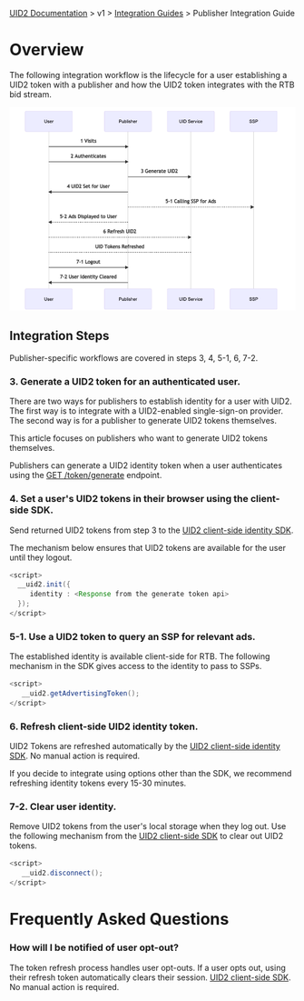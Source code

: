 [UID2 Documentation](../../README.md) > v1 > [Integration Guides](README.md) > Publisher Integration Guide

# Overview

The following integration workflow is the lifecycle for a user establishing a UID2 token with a publisher and how the UID2 token integrates with the RTB bid stream.

![Publisher Flow](publisher-flow-mermaid.png)

## Integration Steps 

Publisher-specific workflows are covered in steps 3, 4, 5-1, 6, 7-2.

### 3. Generate a UID2 token for an authenticated user.

There are two ways for publishers to establish identity for a user with UID2. The first way is to integrate with a UID2-enabled single-sign-on provider. The second way is for a publisher to generate UID2 tokens themselves.

This article focuses on publishers who want to generate UID2 tokens themselves.

Publishers can generate a UID2 identity token when a user authenticates using the  [GET /token/generate](../endpoints/get-token-generate.md) endpoint.

### 4. Set a user's UID2 tokens in their browser using the client-side SDK.

Send returned UID2 tokens from step 3 to the [UID2 client-side identity SDK](../sdks/client-side-identity-v1.md).

The mechanism below ensures that UID2 tokens are available for the user until they logout.

```java
<script>
  __uid2.init({
     identity : <Response from the generate token api>
  });
</script>
```

### 5-1. Use a UID2 token to query an SSP for relevant ads.

The established identity is available client-side for RTB. The following mechanism in the SDK gives access to the identity to pass to SSPs.

```java
<script>
   __uid2.getAdvertisingToken();
</script>
```

### 6. Refresh client-side UID2 identity token.
UID2 Tokens are refreshed automatically by the [UID2 client-side identity SDK](../sdks/client-side-identity-v1.md). No manual action is required. 

If you decide to integrate using options other than the SDK, we recommend refreshing identity tokens every 15-30 minutes.

### 7-2. Clear user identity.

Remove UID2 tokens from the user's local storage when they log out. Use the following mechanism from the [UID2 client-side SDK](../sdks/client-side-identity-v1.md) to clear out UID2 tokens.

```java
<script>
   __uid2.disconnect();
</script>
```

# Frequently Asked Questions
### How will I be notified of user opt-out?
The token refresh process handles user opt-outs. If a user opts out, using their refresh token automatically clears their session. [UID2 client-side SDK](../sdks/client-side-identity-v1.md). No manual action is required. 

